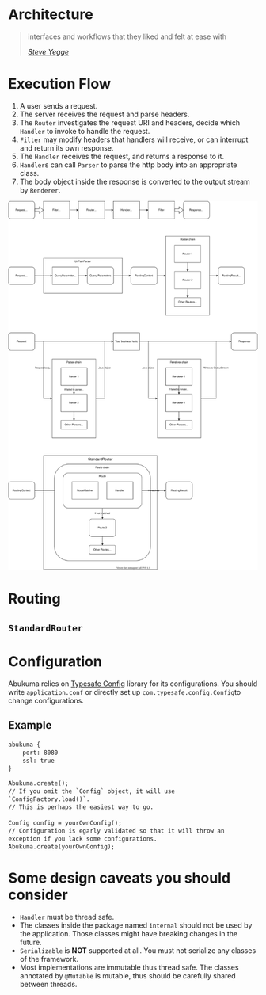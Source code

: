 # Architecture

> interfaces and workflows that they liked and felt at ease with
>
> [*Steve Yegge*](https://gist.github.com/chitchcock/1281611)

# Execution Flow

1. A user sends a request.
2. The server receives the request and parse headers.
3. The `Router` investigates the request URI and headers, decide which `Handler`
   to invoke to handle the request.
4. `Filter` may modify headers that handlers will receive, or can interrupt and
   return its own response.
5. The `Handler` receives the request, and returns a response to it.
6. `Handler`s can call `Parser` to parse the http body into an appropriate
   class.
7. The body object inside the response is converted to the output stream by
   `Renderer`.

![architecture diagram](./architecture.drawio.svg)

# Routing

## `StandardRouter`

# Configuration

Abukuma relies on [Typesafe Config](https://github.com/lightbend/config) library for its configurations.
You should write `application.conf` or directly set up `com.typesafe.config.Config`to change configurations.

## Example

```hocon
abukuma {
    port: 8080
    ssl: true
}
```

```
Abukuma.create();
// If you omit the `Config` object, it will use `ConfigFactory.load()`.
// This is perhaps the easiest way to go.

Config config = yourOwnConfig();
// Configuration is egarly validated so that it will throw an exception if you lack some configurations.
Abukuma.create(yourOwnConfig);
```


# Some design caveats you should consider

- `Handler` must be thread safe.
- The classes inside the package named `internal` should not be used by the
  application. Those classes might have breaking changes in the future.
- `Serializable` is **NOT** supported at all. You must not serialize any classes
  of the framework.
- Most implementations are immutable thus thread safe. The classes annotated by
  `@Mutable` is mutable, thus should be carefully shared between threads.
